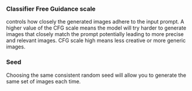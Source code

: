 ### Classifier Free Guidance scale

controls how closely the generated images adhere to the input prompt.
A higher value of the CFG scale means the model will try harder to generate images that closely match the prompt potentially leading to more precise and relevant 
images.
CFG scale high means less creative or more generic images.


### Seed
Choosing the same consistent random seed will allow you to generate the same set of images each time.
